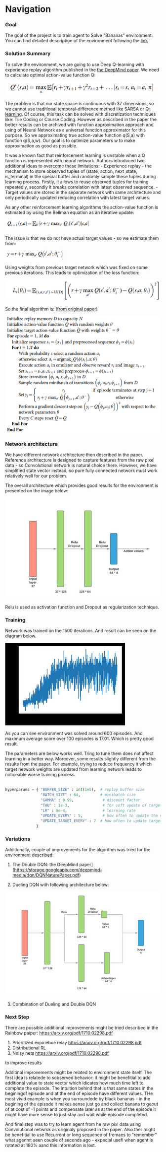 [//]: # (Image References)

[image1]: images/q_formula.png "Action-value function"
[image2]: images/n1.png "Q-Network"
[image3]: images/n2.png "Dueling Q-Network"
[image4]: images/bellman.png "Bellman equation"
[image5]: images/eq2.png "eq2"
[image6]: images/loss.png "loss"
[image7]: images/algorithm.png "Algorithm"
[image8]: images/dqn.png "Dqn"
[image9]: images/comparison.png "comparison"

#  Navigation

### Goal

The goal of the project is to train agent to Solve "Bananas" environment. You can find detailed description of the environment following the [link](README.md) 


### Solution Summary

To solve the environment, we are going to use Deep Q-learning with experience replay algorithm published in the [the DeepMind paper](https://storage.googleapis.com/deepmind-media/dqn/DQNNaturePaper.pdf). We need to calculate optimal action-value function Q:

![Action-value function][image1]

The problem is that our state space is continuous with 37 dimensions, so we cannot use traditional temporal-difference method like SARSA or [Q-learning](http://citeseerx.ist.psu.edu/viewdoc/download?doi=10.1.1.80.7501&rep=rep1&type=pdf). Of course, this task can be solved with discretization techniques like: Tile Coding or Course Coding. However as described in the paper the better results can be archived with function approximation approach and using of Neural Network as a universal function approximator for this purpose.  So we approximating true action-value function q(S,a) with function q(S,a,w). Our goal is to optimize parameters w to make approximation as good as possible.

It was a known fact that reinforcement learning is unstable when a Q function is represented with neural network. Authors introduced two additional ideas to overcome these limitations:
    - Experience replay - the mechanism to store observed tuples of (state, action, next_state, is_terminal) in the special buffer and randomly sample these tuples during learning process. Firstly, it allows to reuse observed tuples for training repeatedly, secondly it breaks correlation with latest observed sequence.
    - Target values are stored in the separate network with same architecture and only periodically updated reducing correlation with latest target values.

As any other reinforcement learning algorithms the action-value function is estimated by using the Bellman equation as an iterative update: 

![Action-value function][image4]

The issue is that we do not have actual target values - so we estimate them from: 

![Action-value function][image5]. 

Using weights from previous target network which was fixed on some previous iterations. This leads to optimization of the loss function:

![Action-value function][image6]

So the final algorithm is: [(from original paper)](https://storage.googleapis.com/deepmind-media/dqn/DQNNaturePaper.pdf)

![network architecture][image7]


### Network architecture

We have different network architecture then described in the paper. Reference architecture is designed to capture features from the raw pixel data - so Convolutional network is natural choice there. However, we have simplified state vector instead, so pure fully connected network must work relatively well for our problem.

The overall architecture which provides good results for the environment is presented on the image below:


![network architecture][image2]


Relu is used as activation function and Dropout as regularization technique.

### Training 

Network was trained on the 1500 iterations. And result can be seen on the diagram below.

![network architecture][image8]

As you can see environment was solved around 600 episodes. And maximum average score over 100 episodes is 17.01. Which is pretty good result.

The parameters are below works well. Tring to tune them does not affect learning in a better way.  Moreover, some results slightly different from the results from the paper. For example, trying to reduce frequency it which target network weights are updated from learning network leads to noticeable worse training process.

```python

hyperparams = { "BUFFER_SIZE" : int(1e5),  # replay buffer size
                "BATCH_SIZE" : 64,         # minibatch size
                "GAMMA" : 0.99,             # discount factor
                "TAU" : 1e-3,               # for soft update of target parameters
                "LR" : 5e-4,                # learning rate 
                "UPDATE_EVERY" : 5,         # how often to update the network
                "UPDATE_TARGET_EVERY" : 7  # how often to update target network 
              }
```

### Variations 

Additionally, couple of improvements for the algorithm was tried for the environment described:

1. The Double DQN: the DeepMind paper](https://storage.googleapis.com/deepmind-media/dqn/DQNNaturePaper.pdf)

2. Dueling DQN with following architecture below: 

![ Dueling DQN][image3]

3. Combination of Dueling and  Double DQN



### Next Step

There are possible additional improvements might be tried described in the Rainbow paiper: https://arxiv.org/pdf/1710.02298.pdf

1. Prioritized expiriebce relay https://arxiv.org/pdf/1710.02298.pdf
2. Distributional RL
3. Noisy nets https://arxiv.org/pdf/1710.02298.pdf

to improve results

Additinal improvements might be related to environment state itself.  The first idea is relatede to sobserved behavior: it might be benefitial to add additional value to state vector which idicates how much time left to complete the episode. The intuition behind that is that same states in the beginingof episode and at the end of episode have different values. THe most vivid example is when you surroundede by black bananas - in the begining of the episode it makes sense just go and collect banana to geout of at cost of -1 points and compensate later as at the end of the episode it might have more sense to just stay and wait while episode completed.

And final step was to try to learn agent from he raw pixl data using Convolutional netwrok as originaly proposed in the paper.  Also ther might be benefitial to use Recurrent or long sequence of fremaes to  "remember" what agenmt seen couple of seconds ago - expecial usefl when agent is rotated at 180% aand this information is lost. 




